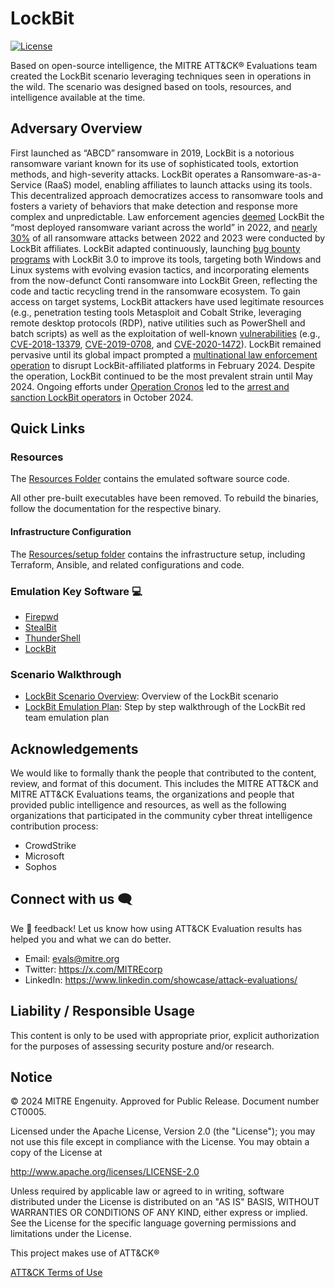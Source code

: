 # LockBit

[![License](https://img.shields.io/badge/License-Apache_2.0-blue.svg)](https://opensource.org/licenses/Apache-2.0)

Based on open-source intelligence, the MITRE ATT&CK&reg; Evaluations team created
the LockBit scenario leveraging techniques seen in operations in the wild. The
scenario was designed based on tools, resources, and intelligence available at
the time.

## Adversary Overview

First launched as “ABCD” ransomware in 2019, LockBit is a notorious ransomware variant known for its use of sophisticated tools, extortion methods, and high-severity attacks. LockBit operates a Ransomware-as-a-Service (RaaS) model, enabling affiliates to launch attacks using its tools. This decentralized approach democratizes access to ransomware tools and fosters a variety of behaviors that make detection and response more complex and unpredictable. Law enforcement agencies [deemed](https://www.cisa.gov/news-events/cybersecurity-advisories/aa23-165a) LockBit the “most deployed ransomware variant across the world” in 2022, and [nearly 30%](https://www.trendmicro.com/vinfo/us/security/news/ransomware-by-the-numbers/lockbit-blackcat-and-clop-prevail-as-top-raas-groups-for-1h-2023) of all ransomware attacks between 2022 and 2023 were conducted by LockBit affiliates. LockBit adapted continuously, launching [bug bounty programs](https://www.trendmicro.com/vinfo/us/security/news/ransomware-spotlight/ransomware-spotlight-lockbit) with LockBit 3.0 to improve its tools, targeting both Windows and Linux systems with evolving evasion tactics, and incorporating elements from the now-defunct Conti ransomware into LockBit Green, reflecting the code and tactic recycling trend in the ransomware ecosystem. To gain access on target systems, LockBit attackers have used legitimate resources (e.g., penetration testing tools Metasploit and Cobalt Strike, leveraging remote desktop protocols (RDP), native utilities such as PowerShell and batch scripts) as well as the exploitation of well-known [vulnerabilities](https://www.fortinet.com/blog/threat-research/lockbit-most-prevalent-ransomware) (e.g., [CVE-2018-13379](https://nvd.nist.gov/vuln/detail/CVE-2018-13379), [CVE-2019-0708](https://nvd.nist.gov/vuln/detail/cve-2019-0708), and [CVE-2020-1472](https://nvd.nist.gov/vuln/detail/cve-2020-1472)).  LockBit remained pervasive until its global impact prompted a [multinational law enforcement operation](https://www.nationalcrimeagency.gov.uk/news/nca-leads-international-investigation-targeting-worlds-most-harmful-ransomware-group) to disrupt LockBit-affiliated platforms in February 2024. Despite the operation, LockBit continued to be the most prevalent strain until May 2024. Ongoing efforts under [Operation Cronos](https://www.europol.europa.eu/media-press/newsroom/news/lockbit-power-cut-four-new-arrests-and-financial-sanctions-against-affiliates) led to the [arrest and sanction LockBit operators](https://cyberscoop.com/lockbit-arrests-ransomware-fbi-uk-nca-evil-corp/) in October 2024.

## Quick Links

### Resources

The [Resources Folder](./Resources/) contains the emulated software source code.

All other pre-built executables have been removed. To rebuild the binaries,
follow the documentation for the respective binary.

#### Infrastructure Configuration

The [Resources/setup folder](./Resources/setup/) contains the infrastructure setup, including Terraform, Ansible, and related configurations and code.

### Emulation Key Software 💻

- [Firepwd](./Resources/firepwd/)
- [StealBit](./Resources/Stealbit/)
- [ThunderShell](./Resources/ThunderShell/)
- [LockBit](./Resources/Lockbit/)

### Scenario Walkthrough

- [LockBit Scenario Overview](./CTI_Emulation_Resources/LockBit_Scenario_Overview.md):
Overview of the LockBit scenario
- [LockBit Emulation Plan](./Emulation_Plan/ER6_LockBit_Scenario.md): Step by step
walkthrough of the LockBit red team emulation plan

## Acknowledgements

We would like to formally thank the people that contributed to the content,
review, and format of this document. This includes the MITRE ATT&CK and MITRE
ATT&CK Evaluations teams, the organizations and people that provided public
intelligence and resources, as well as the following organizations that
participated in the community cyber threat intelligence contribution process:

- CrowdStrike
- Microsoft
- Sophos

## Connect with us 🗨️

We 💖 feedback! Let us know how using ATT&CK Evaluation results has helped you
and what we can do better.

- Email: <evals@mitre.org>
- Twitter: <https://x.com/MITREcorp>
- LinkedIn: <https://www.linkedin.com/showcase/attack-evaluations/>

## Liability / Responsible Usage

This content is only to be used with appropriate prior, explicit authorization
for the purposes of assessing security posture and/or research.

## Notice

© 2024 MITRE Engenuity. Approved for Public Release. Document number CT0005.

Licensed under the Apache License, Version 2.0 (the "License"); you may not use
this file except in compliance with the License. You may obtain a copy of the
License at

<http://www.apache.org/licenses/LICENSE-2.0>

Unless required by applicable law or agreed to in writing, software distributed
under the License is distributed on an "AS IS" BASIS, WITHOUT WARRANTIES OR
CONDITIONS OF ANY KIND, either express or implied. See the License for the specific
language governing permissions and limitations under the License.

This project makes use of ATT&CK®

[ATT&CK Terms of Use](https://attack.mitre.org/resources/terms-of-use/)
